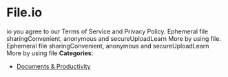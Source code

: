 # File.io


io you agree to our Terms of Service and Privacy Policy.  Ephemeral file sharingConvenient, anonymous and secureUploadLearn More by using file. Ephemeral file sharingConvenient, anonymous and secureUploadLearn More by using file
**Categories**:

- [Documents & Productivity](https://github/awesome-apis/awesome-apis#documents-and-productivity)



